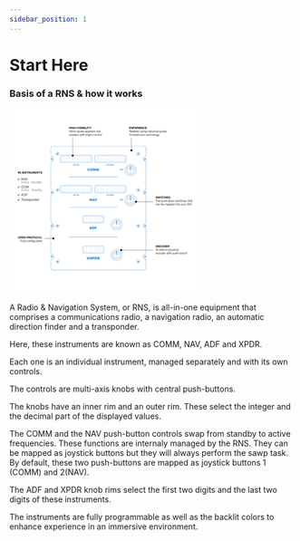```yaml
---
sidebar_position: 1
---
```


# Start Here

### Basis of a RNS & how it works

![](../../../../static/img/RNS.png)

A Radio & Navigation System, or RNS, is all-in-one equipment that comprises
a communications radio, a navigation radio, an automatic direction finder and a transponder.

Here, these instruments are known as COMM, NAV, ADF and XPDR.

Each one is an individual instrument, managed separately and with its own controls.

The controls are multi-axis knobs with central push-buttons.

The knobs have an inner rim and an outer rim. These select the integer and the decimal part
of the displayed values.

The COMM and the NAV push-button controls swap from standby to active frequencies. These functions are
internaly managed by the RNS. They can be mapped as joystick buttons but they will always perform
the sawp task. By default, these two push-buttons are mapped as joystick buttons 1 (COMM) and 2(NAV).

The ADF and XPDR knob rims select the first two digits and the last two digits of these instruments.

The instruments are fully programmable as well as the backlit colors to enhance experience in an
immersive environment.

